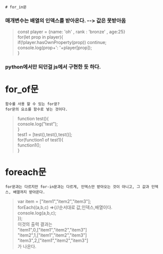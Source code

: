     # for_in문 
### 매개변수는 배열의 인덱스를 받아온다. --> 값은 못받아옴  
> const player = {name: 'oh' , rank : 'bronze' , age:25}  
for(let prop in player){  
    if(!player.hasOwnProperty(prop)) continue;  
    console.log(prop+': '+player[prop]);  
}  
### python에서만 되던걸 js에서 구현한 듯 하다.  

# for_of문
    함수를 사용 할 수 있는 for문?  
    for문의 요소를 함수로 넣는 것이다.  
> function test(){  
    console.log("test");  
}   
test1 = [test(),test(),test()];  
for(function1 of test1){  
    function1();  
}  
# foreach문
    for문과는 다르지만 for-in문과는 다르게, 인덱스만 받아오는 것이 아니고, 그 값과 인덱스, 배열까지 받아온다.  
> var item = ["item1","item2","item3"];  
forEach((a,b,c) =>{//순서대로 값,인덱스,배열이다.  
    console.log(a,b,c);  
});  
이것의 출력 결과는    
"item1",0,["item1","item2","item3"]  
"item2",1,["item1","item2","item3"]  
"item3",2,["item1","item2","item3"]  
가 나온다.